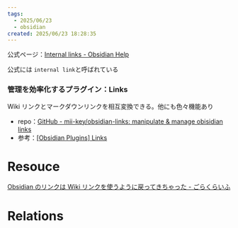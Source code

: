 ```yaml
---
tags:
  - 2025/06/23
  - obsidian
created: 2025/06/23 18:28:35
---
```


公式ページ：[Internal links - Obsidian Help](https://help.obsidian.md/links)

公式には `internal link`と呼ばれている

### 管理を効率化するプラグイン：Links

Wiki リンクとマークダウンリンクを相互変換できる。他にも色々機能あり

- repo：[GitHub - mii-key/obsidian-links: manipulate & manage obisidian links](https://github.com/mii-key/obsidian-links)
- 参考：[\[Obsidian Plugins\] Links](https://pouhon.net/obsidian-plugins-links/7913/)

# Resouce

[Obsidian のリンクは Wiki リンクを使うように戻ってきちゃった - ごらくらいふ](https://yajamon.hatenablog.com/entry/2024/03/04/134320)

# Relations
